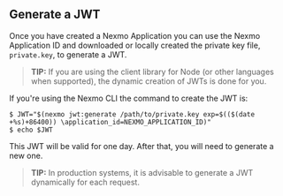 ## Generate a JWT

Once you have created a Nexmo Application you can use the Nexmo Application ID and   downloaded or locally created the private key file, `private.key`, to generate a JWT.

> **TIP:** If you are using the client library for Node (or other languages when supported), the dynamic creation of JWTs is done for you.

If you're using the Nexmo CLI the command to create the JWT is:

``` curl
$ JWT="$(nexmo jwt:generate /path/to/private.key exp=$(($(date +%s)+86400)) \application_id=NEXMO_APPLICATION_ID)"
$ echo $JWT
```

This JWT will be valid for one day. After that, you will need to generate a new one.

> **TIP:** In production systems, it is advisable to generate a JWT dynamically for each request.

